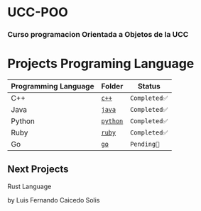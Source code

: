 # **UCC-POO** 
### Curso programacion Orientada a Objetos de la UCC

# **Projects Programing Language** 

| Programming Language                       | Folder                |  Status         |
| ------------------------------------------ | --------------------- | --------------  |
| C++            | [`c++`](./c++)        | `Completed✅`   |
| Java       | [`java`](./java/)     | `Completed✅`   |
| Python | [`python`](./python/) | `Completed✅` |
| Ruby       | [`ruby`](./ruby/)     | `Completed✅` |
| Go             | [`go`](./go/)         | `Pending📌`     |

## Next Projects
Rust Language

by Luis Fernando Caicedo Solis